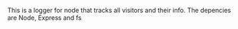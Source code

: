 This is a logger for node that tracks all visitors and their info. The depencies are Node, Express and fs